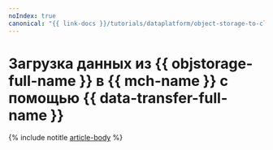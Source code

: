 ```yaml
---
noIndex: true
canonical: "{{ link-docs }}/tutorials/dataplatform/object-storage-to-clickhouse"
---
```


# Загрузка данных из {{ objstorage-full-name }} в {{ mch-name }} с помощью {{ data-transfer-full-name }}

{% include notitle [article-body](../../_tutorials/dataplatform/object-storage-to-clickhouse.md) %}
